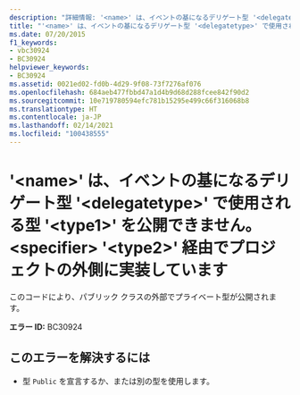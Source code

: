 ```yaml
---
description: "詳細情報: '<name>' は、イベントの基になるデリゲート型 '<delegatetype>' で使用される型 '<type1>' を公開できません。<specifier> '<type2>' 経由でプロジェクトの外側に実装しています"
title: "'<name>' は、イベントの基になるデリゲート型 '<delegatetype>' で使用される型 '<type1>' を公開できません。<specifier> '<type2>' 経由でプロジェクトの外側に実装しています"
ms.date: 07/20/2015
f1_keywords:
- vbc30924
- BC30924
helpviewer_keywords:
- BC30924
ms.assetid: 0021ed02-fd0b-4d29-9f08-73f7276af076
ms.openlocfilehash: 684aeb477fbbd47a1d4b9d68d288fcee842f90d2
ms.sourcegitcommit: 10e719780594efc781b15295e499c66f316068b8
ms.translationtype: HT
ms.contentlocale: ja-JP
ms.lasthandoff: 02/14/2021
ms.locfileid: "100438555"
---
```

# <a name="name-cannot-expose-type-type1-used-in-the-underlying-delegate-type-delegatetype-of-the-event-it-is-implementing-outside-the-project-through-specifier-type2"></a>'\<name>' は、イベントの基になるデリゲート型 '\<delegatetype>' で使用される型 '\<type1>' を公開できません。\<specifier> '\<type2>' 経由でプロジェクトの外側に実装しています

このコードにより、パブリック クラスの外部でプライベート型が公開されます。  
  
 **エラー ID:** BC30924  
  
## <a name="to-correct-this-error"></a>このエラーを解決するには  
  
- 型 `Public` を宣言するか、または別の型を使用します。
